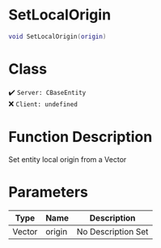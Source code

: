 # SetLocalOrigin
```lua
void SetLocalOrigin(origin)
```
# Class
✔️ `Server: CBaseEntity`  
❌ `Client: undefined`  

# Function Description
Set entity local origin from a Vector
# Parameters
Type|Name|Description
--|--|--
Vector|origin|No Description Set
